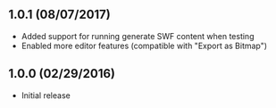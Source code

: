 1.0.1 (08/07/2017)
------------------

* Added support for running generate SWF content when testing
* Enabled more editor features (compatible with "Export as Bitmap")


1.0.0 (02/29/2016)
------------------

* Initial release
